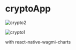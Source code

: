 # cryptoApp

![crypto2](https://github.com/alpefe44/cryptoApp/assets/71967433/00f70903-9ac5-4c20-a174-7a8b61d97755)

![crypto1](https://github.com/alpefe44/cryptoApp/assets/71967433/3fc4e185-1831-469b-b2a0-28d6110f896d)


with react-native-wagmi-charts
